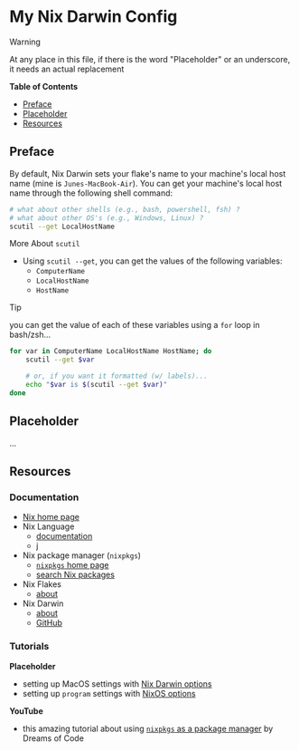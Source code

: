 # My Nix Darwin Config

> [!WARNING]
> At any place in this file, if there is the word "Placeholder" or an underscore, it needs an actual replacement

**Table of Contents**
* [Preface](#preface)
* [Placeholder](#placeholder)
* [Resources](#resources)

## Preface

By default, Nix Darwin sets your flake's name to your machine's local host name (mine is `Junes-MacBook-Air`). You can get your machine's local host name through the following shell command:
```zsh
# what about other shells (e.g., bash, powershell, fsh) ?
# what about other OS's (e.g., Windows, Linux) ?
scutil --get LocalHostName
```
More About `scutil`
* Using `scutil --get`, you can get the values of the following variables:
    * `ComputerName`
    * `LocalHostName`
    * `HostName`
> [!TIP]
> you can get the value of each of these variables using a `for` loop in bash/zsh...
> ```bash
> for var in ComputerName LocalHostName HostName; do
>     scutil --get $var
> 
>     # or, if you want it formatted (w/ labels)...
>     echo "$var is $(scutil --get $var)"
> done
> ```

## Placeholder
...

## Resources
### Documentation
* [Nix home page](https://nixos.org/)
* Nix Language
    * [documentation](https://nix.dev/manual/nix/2.18/language/)
    * j
* Nix package manager (`nixpkgs`)
    * [`nixpkgs` home page](https://_____)
    * [search Nix packages](https://search.nixos.org/packages)
* Nix Flakes
    * [about](https://nix.dev/concepts/flakes)
* Nix Darwin
    * [about](https://_____)
    * [GitHub](https://github.com/______)

### Tutorials

**Placeholder**
* setting up MacOS settings with [Nix Darwin options](https://mynixos.com/nix-darwin/options)
* setting up `program` settings with [NixOS options](https://mynixos.com/options/programs)

**YouTube**
* this amazing tutorial about using [`nixpkgs` as a package manager](https://www.youtube.com/watch?v=Z8BL8mdzWHI) by  Dreams of Code

